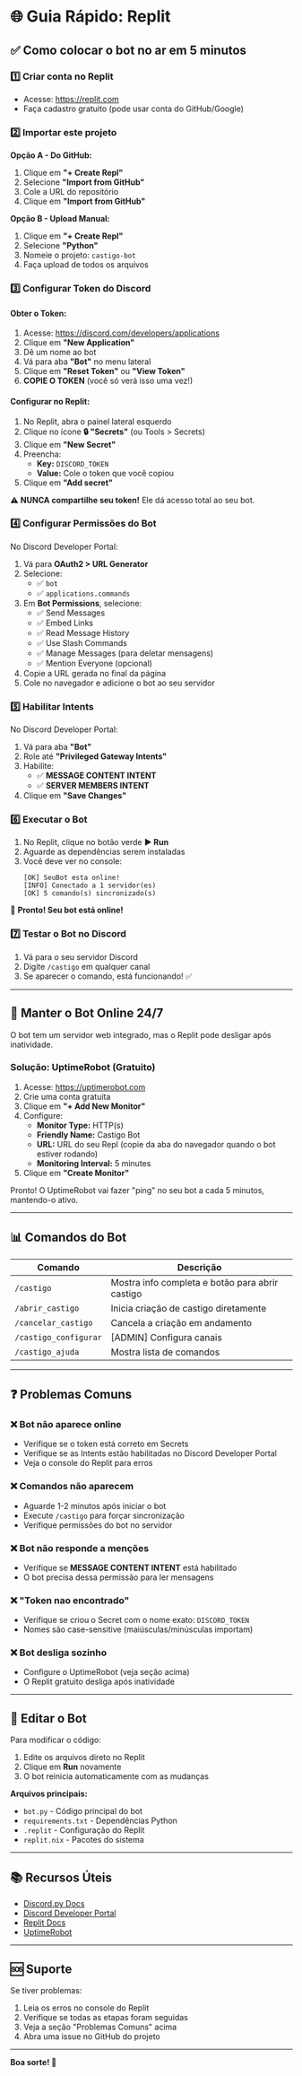 # 🌐 Guia Rápido: Replit

## ✅ Como colocar o bot no ar em 5 minutos

### 1️⃣ Criar conta no Replit
- Acesse: https://replit.com
- Faça cadastro gratuito (pode usar conta do GitHub/Google)

### 2️⃣ Importar este projeto
**Opção A - Do GitHub:**
1. Clique em **"+ Create Repl"**
2. Selecione **"Import from GitHub"**
3. Cole a URL do repositório
4. Clique em **"Import from GitHub"**

**Opção B - Upload Manual:**
1. Clique em **"+ Create Repl"**
2. Selecione **"Python"**
3. Nomeie o projeto: `castigo-bot`
4. Faça upload de todos os arquivos

### 3️⃣ Configurar Token do Discord

#### Obter o Token:
1. Acesse: https://discord.com/developers/applications
2. Clique em **"New Application"**
3. Dê um nome ao bot
4. Vá para aba **"Bot"** no menu lateral
5. Clique em **"Reset Token"** ou **"View Token"**
6. **COPIE O TOKEN** (você só verá isso uma vez!)

#### Configurar no Replit:
1. No Replit, abra o painel lateral esquerdo
2. Clique no ícone **🔒 "Secrets"** (ou Tools > Secrets)
3. Clique em **"New Secret"**
4. Preencha:
   - **Key:** `DISCORD_TOKEN`
   - **Value:** Cole o token que você copiou
5. Clique em **"Add secret"**

⚠️ **NUNCA compartilhe seu token!** Ele dá acesso total ao seu bot.

### 4️⃣ Configurar Permissões do Bot

No Discord Developer Portal:
1. Vá para **OAuth2 > URL Generator**
2. Selecione:
   - ✅ `bot`
   - ✅ `applications.commands`
3. Em **Bot Permissions**, selecione:
   - ✅ Send Messages
   - ✅ Embed Links
   - ✅ Read Message History
   - ✅ Use Slash Commands
   - ✅ Manage Messages (para deletar mensagens)
   - ✅ Mention Everyone (opcional)
4. Copie a URL gerada no final da página
5. Cole no navegador e adicione o bot ao seu servidor

### 5️⃣ Habilitar Intents

No Discord Developer Portal:
1. Vá para aba **"Bot"**
2. Role até **"Privileged Gateway Intents"**
3. Habilite:
   - ✅ **MESSAGE CONTENT INTENT**
   - ✅ **SERVER MEMBERS INTENT**
4. Clique em **"Save Changes"**

### 6️⃣ Executar o Bot

1. No Replit, clique no botão verde **▶ Run**
2. Aguarde as dependências serem instaladas
3. Você deve ver no console:
   ```
   [OK] SeuBot esta online!
   [INFO] Conectado a 1 servidor(es)
   [OK] 5 comando(s) sincronizado(s)
   ```

🎉 **Pronto! Seu bot está online!**

### 7️⃣ Testar o Bot no Discord

1. Vá para o seu servidor Discord
2. Digite `/castigo` em qualquer canal
3. Se aparecer o comando, está funcionando! ✅

---

## 🔄 Manter o Bot Online 24/7

O bot tem um servidor web integrado, mas o Replit pode desligar após inatividade.

### Solução: UptimeRobot (Gratuito)

1. Acesse: https://uptimerobot.com
2. Crie uma conta gratuita
3. Clique em **"+ Add New Monitor"**
4. Configure:
   - **Monitor Type:** HTTP(s)
   - **Friendly Name:** Castigo Bot
   - **URL:** URL do seu Repl (copie da aba do navegador quando o bot estiver rodando)
   - **Monitoring Interval:** 5 minutes
5. Clique em **"Create Monitor"**

Pronto! O UptimeRobot vai fazer "ping" no seu bot a cada 5 minutos, mantendo-o ativo.

---

## 📊 Comandos do Bot

| Comando | Descrição |
|---------|-----------|
| `/castigo` | Mostra info completa e botão para abrir castigo |
| `/abrir_castigo` | Inicia criação de castigo diretamente |
| `/cancelar_castigo` | Cancela a criação em andamento |
| `/castigo_configurar` | [ADMIN] Configura canais |
| `/castigo_ajuda` | Mostra lista de comandos |

---

## ❓ Problemas Comuns

### ❌ Bot não aparece online
- Verifique se o token está correto em Secrets
- Verifique se as Intents estão habilitadas no Discord Developer Portal
- Veja o console do Replit para erros

### ❌ Comandos não aparecem
- Aguarde 1-2 minutos após iniciar o bot
- Execute `/castigo` para forçar sincronização
- Verifique permissões do bot no servidor

### ❌ Bot não responde a menções
- Verifique se **MESSAGE CONTENT INTENT** está habilitado
- O bot precisa dessa permissão para ler mensagens

### ❌ "Token nao encontrado"
- Verifique se criou o Secret com o nome exato: `DISCORD_TOKEN`
- Nomes são case-sensitive (maiúsculas/minúsculas importam)

### ❌ Bot desliga sozinho
- Configure o UptimeRobot (veja seção acima)
- O Replit gratuito desliga após inatividade

---

## 🔧 Editar o Bot

Para modificar o código:
1. Edite os arquivos direto no Replit
2. Clique em **Run** novamente
3. O bot reinicia automaticamente com as mudanças

**Arquivos principais:**
- `bot.py` - Código principal do bot
- `requirements.txt` - Dependências Python
- `.replit` - Configuração do Replit
- `replit.nix` - Pacotes do sistema

---

## 📚 Recursos Úteis

- [Discord.py Docs](https://discordpy.readthedocs.io/)
- [Discord Developer Portal](https://discord.com/developers/applications)
- [Replit Docs](https://docs.replit.com/)
- [UptimeRobot](https://uptimerobot.com/)

---

## 🆘 Suporte

Se tiver problemas:
1. Leia os erros no console do Replit
2. Verifique se todas as etapas foram seguidas
3. Veja a seção "Problemas Comuns" acima
4. Abra uma issue no GitHub do projeto

---

**Boa sorte! 🚀**
